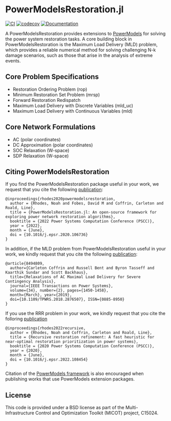 # PowerModelsRestoration.jl

[![CI](https://github.com/lanl-ansi/PowerModelsRestoration.jl/actions/workflows/ci.yml/badge.svg)](https://github.com/lanl-ansi/PowerModelsRestoration.jl/actions/workflows/ci.yml) [![codecov](https://codecov.io/gh/lanl-ansi/PowerModelsRestoration.jl/branch/master/graph/badge.svg?token=ADfcIkUOqH)](https://codecov.io/gh/lanl-ansi/PowerModelsRestoration.jl) [![Documentation](https://github.com/lanl-ansi/PowerModelsRestoration.jl/workflows/Documentation/badge.svg)](https://lanl-ansi.github.io/PowerModelsRestoration.jl/stable/)

A PowerModelsRestoration provides extensions to [PowerModels](https://github.com/lanl-ansi/PowerModels.jl) for solving the power system restoration tasks.  A core building block in PowerModelsRestoration is the Maximum Load Delivery (MLD) problem, which provides a reliable numerical method for solving challenging N-k damage scenarios, such as those that arise in the analysis of extreme events.

## Core Problem Specifications

* Restoration Ordering Problem (rop)
* Minimum Restoration Set Problem (mrsp)
* Forward Restoration Redispatch
* Maximum Load Delivery with Discrete Variables (mld_uc)
* Maximum Load Delivery with Continuous Variables (mld)

## Core Network Formulations

* AC (polar coordinates)
* DC Approximation (polar coordinates)
* SOC Relaxation (W-space)
* SDP Relaxation (W-space)

## Citing PowerModelsRestoration
If you find the PowerModelsRestoration package useful in your work, we request that you cite the following [publication](https://doi.org/10.1016/j.epsr.2020.106736):
```
@inproceedings{rhodes2020powermodelsrestoration,
  author = {Rhodes, Noah and Fobes, David M and Coffrin, Carleton and Roald, Line},
  title = {PowerModelsRestoration.jl: An open-source framework for exploring power network restoration algorithms},
  booktitle = {2022 Power Systems Computation Conference (PSCC)},
  year = {2022},
  month = {June},
  doi = {10.1016/j.epsr.2020.106736}
}
```

In addition, if the MLD problem from PowerModelsRestoration useful in your work, we kindly request that you cite the following [publication](https://ieeexplore.ieee.org/document/8494809):
```
@article{8494809,
  author={Carleton Coffrin and Russell Bent and Byron Tasseff and Kaarthik Sundar and Scott Backhaus},
  title={Relaxations of AC Maximal Load Delivery for Severe Contingency Analysis},
  journal={IEEE Transactions on Power Systems},
  volume={34}, number={2}, pages={1450-1458},
  month={March}, year={2019},
  doi={10.1109/TPWRS.2018.2876507}, ISSN={0885-8950}
}
```

If you use the RRR problem in your work, we kindly request that you cite the folloring [publication](https://doi.org/10.1016/j.epsr.2022.108454)
```
@inproceedings{rhodes2022recursive,
  author = {Rhodes, Noah and Coffrin, Carleton and Roald, Line},
  title = {Recursive restoration refinement: A fast heuristic for near-optimal restoration prioritization in power systems},
  booktitle = {2020 Power Systems Computation Conference (PSCC)},
  year = {2020},
  month = {June},
  doi = {10.1016/j.epsr.2022.108454}
}
```


Citation of the [PowerModels framework](https://ieeexplore.ieee.org/document/8442948/) is also encouraged when publishing works that use PowerModels extension packages.


## License

This code is provided under a BSD license as part of the Multi-Infrastructure Control and Optimization Toolkit (MICOT) project, C15024.
